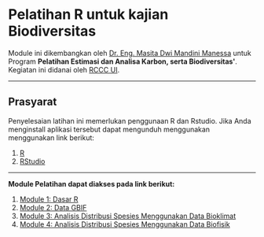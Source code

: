 # Pelatihan R untuk kajian Biodiversitas 
Module ini dikembangkan oleh [Dr. Eng. Masita Dwi Mandini Manessa](https://www.linkedin.com/in/masita-dwi-mandini-manessa-93b155170/) untuk Program **Pelatihan Estimasi dan Analisa Karbon, serta Biodiversitas'**. Kegiatan ini didanai oleh [RCCC UI](https://rccc.ui.ac.id/rccc/).   

--------------

## Prasyarat

Penyelesaian latihan ini memerlukan penggunaan R dan Rstudio. Jika Anda menginstall aplikasi tersebut dapat mengunduh menggunakan menggunakan link berikut:

1. [R](https://cran.r-project.org/bin/windows/base/)
2. [RStudio](https://posit.co/download/rstudio-desktop/)

--------------
**Module Pelatihan dapat diakses pada link berikut:**
1. [Module 1: Dasar R](https://github.com/manessa-md/maxent.github.io/blob/main/Module02A.md)
2. [Module 2: Data GBIF](https://github.com/manessa-md/maxent.github.io/blob/main/Module02C.md)
3. [Module 3: Analisis Distribusi Spesies Menggunakan Data Bioklimat](https://github.com/manessa-md/maxent.github.io/blob/main/Module02C.md)
4. [Module 4: Analisis Distribusi Spesies Menggunakan Data Biofisik](https://github.com/manessa-md/maxent.github.io/blob/main/Module0DC.md)
